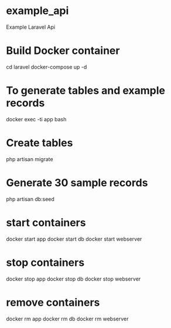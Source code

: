 # example_api
Example Laravel Api

# Build Docker container
cd laravel
docker-compose up -d

# To generate tables and example records
docker exec -ti app bash

# Create tables
php artisan migrate

# Generate 30 sample records
php artisan db:seed

# start containers
docker start app
docker start db
docker start webserver

# stop containers
docker stop app
docker stop db
docker stop webserver

# remove containers
docker rm app
docker rm db
docker rm webserver